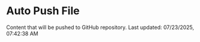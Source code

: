 # Auto Push File

Content that will be pushed to GitHub repository.
Last updated: 07/23/2025, 07:42:38 AM